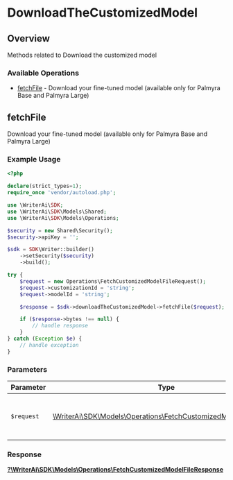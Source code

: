 # DownloadTheCustomizedModel


## Overview

Methods related to Download the customized model

### Available Operations

* [fetchFile](#fetchfile) - Download your fine-tuned model (available only for Palmyra Base and Palmyra Large)

## fetchFile

Download your fine-tuned model (available only for Palmyra Base and Palmyra Large)

### Example Usage

```php
<?php

declare(strict_types=1);
require_once 'vendor/autoload.php';

use \WriterAi\SDK;
use \WriterAi\SDK\Models\Shared;
use \WriterAi\SDK\Models\Operations;

$security = new Shared\Security();
$security->apiKey = '';

$sdk = SDK\Writer::builder()
    ->setSecurity($security)
    ->build();

try {
    $request = new Operations\FetchCustomizedModelFileRequest();
    $request->customizationId = 'string';
    $request->modelId = 'string';

    $response = $sdk->downloadTheCustomizedModel->fetchFile($request);

    if ($response->bytes !== null) {
        // handle response
    }
} catch (Exception $e) {
    // handle exception
}
```

### Parameters

| Parameter                                                                                                                     | Type                                                                                                                          | Required                                                                                                                      | Description                                                                                                                   |
| ----------------------------------------------------------------------------------------------------------------------------- | ----------------------------------------------------------------------------------------------------------------------------- | ----------------------------------------------------------------------------------------------------------------------------- | ----------------------------------------------------------------------------------------------------------------------------- |
| `$request`                                                                                                                    | [\WriterAi\SDK\Models\Operations\FetchCustomizedModelFileRequest](../../Models/Operations/FetchCustomizedModelFileRequest.md) | :heavy_check_mark:                                                                                                            | The request object to use for the request.                                                                                    |


### Response

**[?\WriterAi\SDK\Models\Operations\FetchCustomizedModelFileResponse](../../Models/Operations/FetchCustomizedModelFileResponse.md)**


